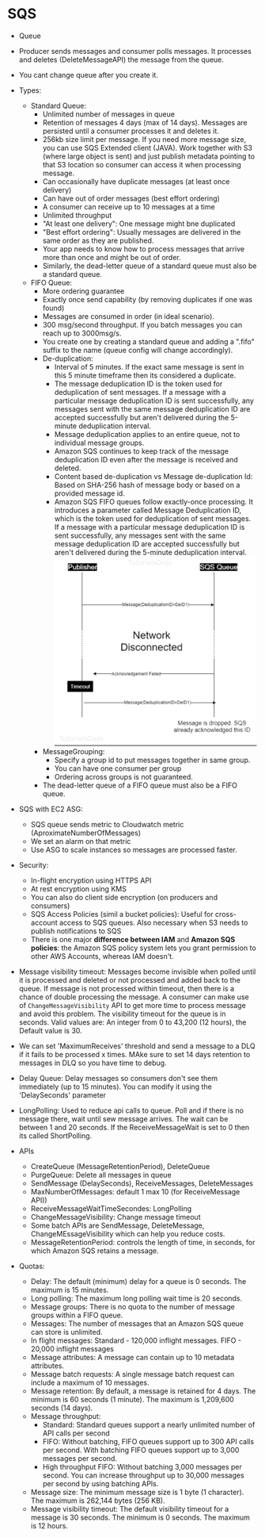 # SQS

- Queue
- Producer sends messages and consumer polls messages. It processes and deletes (DeleteMessageAPI) the message from the queue.
- You cant change queue after you create it.
- Types:
    - Standard Queue:
        - Unlimited number of messages in queue
        - Retention of messages 4 days (max of 14 days). Messages are persisted until a consumer processes it and deletes it.
        - 256kb size limit per message. If you need more message size, you can use SQS Extended client (JAVA). Work together with S3 (where large object is sent) and just publish metadata pointing to that S3 location so consumer can access it when processing message.
        - Can occasionally have duplicate messages (at least once delivery)
        - Can have out of order messages (best effort ordering)
        - A consumer can receive up to 10 messages at a time
        - Unlimited throughput
        - "At least one delivery": One message might bne duplicated
        - "Best effort ordering": Usually messages are delivered in the same order as they are published.
        - Your app needs to know how to process messages that arrive more than once and might be out of order.
        - Similarly, the dead-letter queue of a standard queue must also be a standard queue.
    - FIFO Queue:
        - More ordering guarantee
        - Exactly once send capability (by removing duplicates if one was found)
        - Messages are consumed in order (in ideal scenario).
        - 300 msg/second throughput. If you batch messages you can reach up to 3000msg/s.
        - You create one by creating a standard queue and adding a ".fifo" suffix to the name (queue config will change accordingly).
        - De-duplication:
            - Interval of 5 minutes. If the exact same message is sent in this 5 minute timeframe then its considered a duplicate.
            - The message deduplication ID is the token used for deduplication of sent messages. If a message with a particular message deduplication ID is sent successfully, any messages sent with the same message deduplication ID are accepted successfully but aren't delivered during the 5-minute deduplication interval.
            - Message deduplication applies to an entire queue, not to individual message groups.
            - Amazon SQS continues to keep track of the message deduplication ID even after the message is received and deleted.
            - Content based de-duplication vs Message de-duplication Id: Based on SHA-256 hash of message body or based on a provided message id.
            - Amazon SQS FIFO queues follow exactly-once processing. It introduces a parameter called Message Deduplication ID, which is the token used for deduplication of sent messages. If a message with a particular message deduplication ID is sent successfully, any messages sent with the same message deduplication ID are accepted successfully but aren't delivered during the 5-minute deduplication interval.
            ![SQS Deduplication](../../media/sqs-fifo-deduplication.png)
        - MessageGrouping:
            - Specify a group id to put messages together in same group.
            - You can have one consumer per group
            - Ordering across groups is not guaranteed.
        - The dead-letter queue of a FIFO queue must also be a FIFO queue.

- SQS with EC2 ASG:
    - SQS queue sends metric to Cloudwatch metric (AproximateNumberOfMessages)
    - We set an alarm on that metric
    - Use ASG to scale instances so messages are processed faster.

- Security:
    - In-flight encryption using HTTPS API
    - At rest encryption using KMS
    - You can also do client side encryption (on producers and consumers)
    - SQS Access Policies (simil a bucket policies): Useful for cross-account access to SQS queues. Also necessary when S3 needs to publish notifications to SQS
    - There is one major **difference between IAM** and **Amazon SQS policies**: the Amazon SQS policy system lets you grant permission to other AWS Accounts, whereas IAM doesn't.

- Message visibility timeout: Messages become invisible when polled until it is processed and deleted or not processed and added back to the queue. If message is not processed within timeout, then there is a chance of double processing the message. A consumer can make use of `ChangeMessageVisibility` API to get more time to process message and avoid this problem. The visibility timeout for the queue is in seconds. Valid values are: An integer from 0 to 43,200 (12 hours), the Default value is 30.
- We can set 'MaximumReceives' threshold and send a message to a DLQ if it fails to be processed x times. MAke sure to set 14 days retention to messages in DLQ so you have time to debug.
- Delay Queue: Delay messages so consumers don't see them immediately (up to 15 minutes). You can modify it using the 'DelaySeconds' parameter
- LongPolling: Used to reduce api calls to queue. Poll and if there is no message there, wait until sew message arrives. The wait can be between 1 and 20 seconds. If the ReceiveMessageWait is set to 0 then its called ShortPolling.
- APIs
    - CreateQueue (MessageRetentionPeriod), DeleteQueue
    - PurgeQueue: Delete all messages in queue
    - SendMessage (DelaySeconds), ReceiveMessages, DeleteMessages
    - MaxNumberOfMessages: default 1 max 10 (for ReceiveMessage API))
    - ReceiveMessageWaitTimeSecondes: LongPolling
    - ChangeMessageVisibility: Change message timeout
    - Some batch APIs are SendMessage, DeleteMessage, ChangeMEssageVisibility which can help you reduce costs.
    - MessageRetentionPeriod: controls the length of time, in seconds, for which Amazon SQS retains a message.
- Quotas:
    - Delay: The default (minimum) delay for a queue is 0 seconds. The maximum is 15 minutes.
    - Long polling: The maximum long polling wait time is 20 seconds.
    - Message groups: There is no quota to the number of message groups within a FIFO queue.
    - Messages: The number of messages that an Amazon SQS queue can store is unlimited.
    - In flight messages: Standard - 120,000 inflight messages. FIFO - 20,000 inflight messages 
    - Message attributes: A message can contain up to 10 metadata attributes.
    - Message batch requests: A single message batch request can include a maximum of 10 messages. 
    - Message retention: By default, a message is retained for 4 days. The minimum is 60 seconds (1 minute). The maximum is 1,209,600 seconds (14 days).
    - Message throughput:
        - Standard: Standard queues support a nearly unlimited number of API calls per second
        - FIFO: Without batching, FIFO queues support up to 300 API calls per second. With batching FIFO queues support up to 3,000 messages per second.
        - High throughput FIFO: Without batching 3,000 messages per second.  You can increase throughput up to 30,000 messages per second by using batching APIs.
    - Message size: The minimum message size is 1 byte (1 character). The maximum is 262,144 bytes (256 KB).
    - Message visibility timeout: The default visibility timeout for a message is 30 seconds. The minimum is 0 seconds. The maximum is 12 hours.
